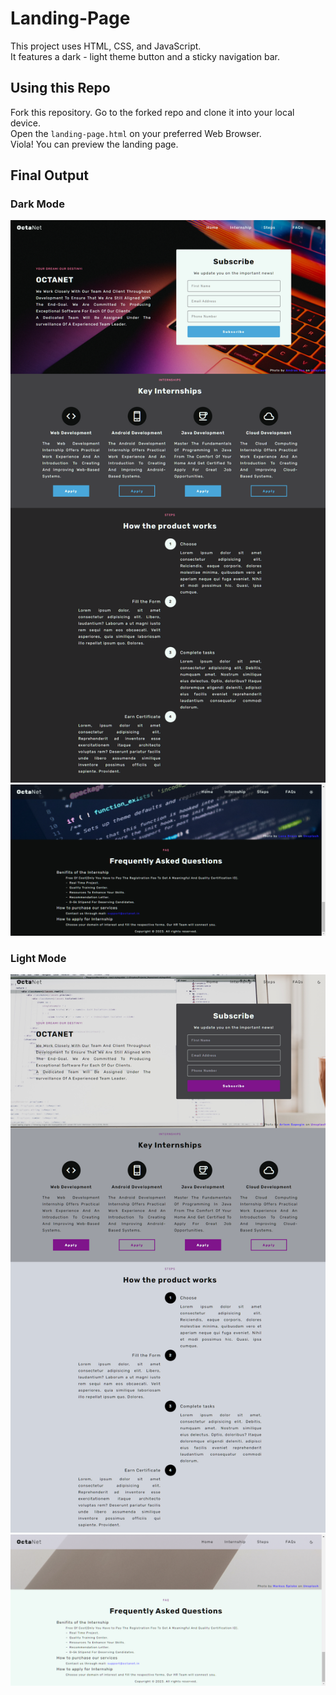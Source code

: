 # Landing-Page

This project uses HTML, CSS, and JavaScript.  
It features a dark - light theme button and  a sticky navigation bar.

## Using this Repo

Fork this repository. Go to the forked repo and clone it into your local device.  
Open the `landing-page.html` on your preferred Web Browser.  
Viola! You can preview the landing page.

## Final Output

### Dark Mode
![Output Dark Mode](assets/Dark-Mode.png)
![Output Dark Mode](assets/Dark-Mode-2.png)

### Light Mode
![Output Light Mode](assets/Light-Mode.png)
![Output Light Mode](assets/Light-Mode-2.png)